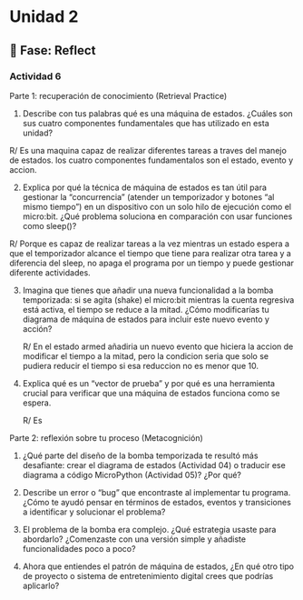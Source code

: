 # Unidad 2


## 🤔 Fase: Reflect

### Actividad 6

 Parte 1: recuperación de conocimiento (Retrieval Practice)

1. Describe con tus palabras qué es una máquina de estados. ¿Cuáles son sus cuatro componentes fundamentales que has utilizado en esta unidad?

R/ Es una maquina capaz de realizar diferentes tareas a traves del manejo de estados. los cuatro componentes fundamentalos son el estado, evento y accion.

2. Explica por qué la técnica de máquina de estados es tan útil para gestionar la “concurrencia” (atender un temporizador y botones “al mismo tiempo”) en un dispositivo con un solo hilo de ejecución como el micro:bit. ¿Qué problema soluciona en comparación con usar funciones como sleep()?

  R/ Porque es capaz de realizar tareas a la vez mientras un estado espera a que el temporizador alcance el tiempo que tiene para realizar otra tarea y a diferencia del sleep, no apaga el programa por un tiempo y puede gestionar diferente actividades.

3. Imagina que tienes que añadir una nueva funcionalidad a la bomba temporizada: si se agita (shake) el micro:bit mientras la cuenta regresiva está activa, el tiempo se reduce a la mitad. ¿Cómo modificarías tu diagrama de máquina de estados para incluir este nuevo evento y acción?

   R/ En el estado armed añadiria un nuevo evento que hiciera la accion de modificar el tiempo a la mitad, pero la condicion seria que solo se pudiera reducir el tiempo si esa reduccion no es menor que 10.

4. Explica qué es un “vector de prueba” y por qué es una herramienta crucial para verificar que una máquina de estados funciona como se espera.

   R/ Es

Parte 2: reflexión sobre tu proceso (Metacognición)

1. ¿Qué parte del diseño de la bomba temporizada te resultó más desafiante: crear el diagrama de estados (Actividad 04) o traducir ese diagrama a código MicroPython (Actividad 05)? ¿Por qué?
   

2. Describe un error o “bug” que encontraste al implementar tu programa. ¿Cómo te ayudó pensar en términos de estados, eventos y transiciones a identificar y solucionar el problema?


3. El problema de la bomba era complejo. ¿Qué estrategia usaste para abordarlo? ¿Comenzaste con una versión simple y añadiste funcionalidades poco a poco?


4. Ahora que entiendes el patrón de máquina de estados, ¿En qué otro tipo de proyecto o sistema de entretenimiento digital crees que podrías aplicarlo?
